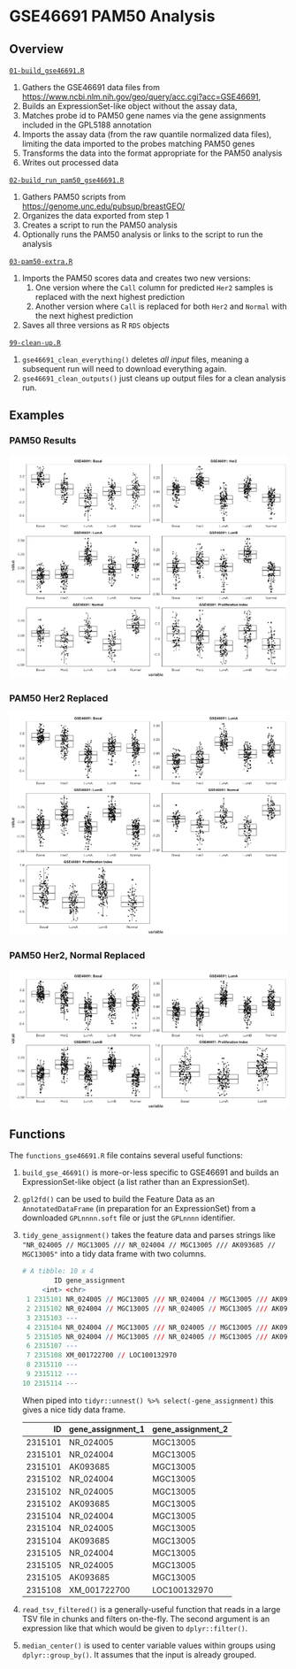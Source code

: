 GSE46691 PAM50 Analysis
================

## Overview

[`01-build_gse46691.R`](01-build_gse46691.R)

1.  Gathers the GSE46691 data files from
    <https://www.ncbi.nlm.nih.gov/geo/query/acc.cgi?acc=GSE46691>,
2.  Builds an ExpressionSet-like object without the assay data,
3.  Matches probe id to PAM50 gene names via the gene assignments
    included in the GPL5188 annotation
4.  Imports the assay data (from the raw quantile normalized data
    files), limiting the data imported to the probes matching PAM50
    genes
5.  Transforms the data into the format appropriate for the PAM50
    analysis
6.  Writes out processed data

[`02-build_run_pam50_gse46691.R`](02-build_run_pam50_gse46691.R)

1.  Gathers PAM50 scripts from
    <https://genome.unc.edu/pubsup/breastGEO/>
2.  Organizes the data exported from step 1
3.  Creates a script to run the PAM50 analysis
4.  Optionally runs the PAM50 analysis or links to the script to run the
    analysis

[`03-pam50-extra.R`](03-pam50-extra.R)

1.  Imports the PAM50 scores data and creates two new versions:
    1.  One version where the `Call` column for predicted `Her2` samples
        is replaced with the next highest prediction
    2.  Another version where `Call` is replaced for both `Her2` and
        `Normal` with the next highest prediction
2.  Saves all three versions as R `RDS` objects

[`99-clean-up.R`](99-clean-up.R)

1.  `gse46691_clean_everything()` deletes *all input* files, meaning a
    subsequent run will need to download everything again.
2.  `gse46691_clean_outputs()` just cleans up output files for a clean
    analysis run.

## Examples

### PAM50 Results

![](readme_files/figure-gfm/pam50-1.png)<!-- -->

### PAM50 Her2 Replaced

![](readme_files/figure-gfm/pam50_no_her2-1.png)<!-- -->

### PAM50 Her2, Normal Replaced

![](readme_files/figure-gfm/pam50_no_her2_normal-1.png)<!-- -->

## Functions

The `functions_gse46691.R` file contains several useful functions:

1.  `build_gse_46691()` is more-or-less specific to GSE46691 and builds
    an ExpressionSet-like object (a list rather than an ExpressionSet).

2.  `gpl2fd()` can be used to build the Feature Data as an
    `AnnotatedDataFrame` (in preparation for an ExpressionSet) from a
    downloaded `GPLnnnn.soft` file or just the `GPLnnnn` identifier.

3.  `tidy_gene_assignment()` takes the feature data and parses strings
    like `"NR_024005 // MGC13005 /// NR_024004 // MGC13005 /// AK093685
    // MGC13005"` into a tidy data frame with two columns.
    
    ``` r
    # A tibble: 10 x 4
            ID gene_assignment                                                          gene_assignment_1 gene_assignment_2
         <int> <chr>                                                                    <list>            <list>           
     1 2315101 NR_024005 // MGC13005 /// NR_024004 // MGC13005 /// AK093685 // MGC13005 <chr [3]>         <chr [3]>        
     2 2315102 NR_024004 // MGC13005 /// NR_024005 // MGC13005 /// AK093685 // MGC13005 <chr [3]>         <chr [3]>        
     3 2315103 ---                                                                      <chr [0]>         <chr [0]>        
     4 2315104 NR_024004 // MGC13005 /// NR_024005 // MGC13005 /// AK093685 // MGC13005 <chr [3]>         <chr [3]>        
     5 2315105 NR_024004 // MGC13005 /// NR_024005 // MGC13005 /// AK093685 // MGC13005 <chr [3]>         <chr [3]>        
     6 2315107 ---                                                                      <chr [0]>         <chr [0]>        
     7 2315108 XM_001722700 // LOC100132970                                             <chr [1]>         <chr [1]>        
     8 2315110 ---                                                                      <chr [0]>         <chr [0]>        
     9 2315112 ---                                                                      <chr [0]>         <chr [0]>        
    10 2315114 ---                                                                      <chr [0]>         <chr [0]> 
    ```
    
    When piped into `tidyr::unnest() %>% select(-gene_assignment)` this
    gives a nice tidy data frame.
    
    |      ID | gene\_assignment\_1 | gene\_assignment\_2 |
    | ------: | :------------------ | :------------------ |
    | 2315101 | NR\_024005          | MGC13005            |
    | 2315101 | NR\_024004          | MGC13005            |
    | 2315101 | AK093685            | MGC13005            |
    | 2315102 | NR\_024004          | MGC13005            |
    | 2315102 | NR\_024005          | MGC13005            |
    | 2315102 | AK093685            | MGC13005            |
    | 2315104 | NR\_024004          | MGC13005            |
    | 2315104 | NR\_024005          | MGC13005            |
    | 2315104 | AK093685            | MGC13005            |
    | 2315105 | NR\_024004          | MGC13005            |
    | 2315105 | NR\_024005          | MGC13005            |
    | 2315105 | AK093685            | MGC13005            |
    | 2315108 | XM\_001722700       | LOC100132970        |
    

4.  `read_tsv_filtered()` is a generally-useful function that reads in a
    large TSV file in chunks and filters on-the-fly. The second argument
    is an expression like that which would be given to
    `dplyr::filter()`.

5.  `median_center()` is used to center variable values within groups
    using `dplyr::group_by()`. It assumes that the input is already
    grouped.
